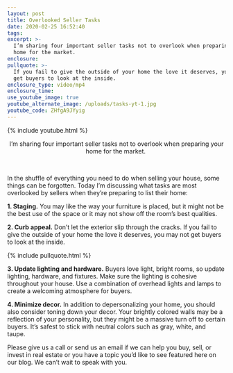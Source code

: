 ```yaml
---
layout: post
title: Overlooked Seller Tasks
date: 2020-02-25 16:52:40
tags:
excerpt: >-
  I’m sharing four important seller tasks not to overlook when preparing your
  home for the market.
enclosure:
pullquote: >-
  If you fail to give the outside of your home the love it deserves, you may not
  get buyers to look at the inside.
enclosure_type: video/mp4
enclosure_time:
use_youtube_image: true
youtube_alternate_image: /uploads/tasks-yt-1.jpg
youtube_code: ZHfgA9JYyig
---
```


{% include youtube.html %}

<center>I&rsquo;m sharing four important seller tasks not to overlook when preparing your home for the market.&nbsp;</center>

&nbsp;

In the shuffle of everything you need to do when selling your house, some things can be forgotten. Today I’m discussing what tasks are most overlooked by sellers when they’re preparing to list their home:

**1\. Staging.** You may like the way your furniture is placed, but it might not be the best use of the space or it may not show off the room’s best qualities.&nbsp;

**2\. Curb appeal.** Don’t let the exterior slip through the cracks. If you fail to give the outside of your home the love it deserves, you may not get buyers to look at the inside.&nbsp;

{% include pullquote.html %}

**3\. Update lighting and hardware.** Buyers love light, bright rooms, so update lighting, hardware, and fixtures. Make sure the lighting is cohesive throughout your house. Use a combination of overhead lights and lamps to create a welcoming atmosphere for buyers.&nbsp;

**4\. Minimize decor.** In addition to depersonalizing your home, you should also consider toning down your decor. Your brightly colored walls may be a reflection of your personality, but they might be a massive turn off to certain buyers. It’s safest to stick with neutral colors such as gray, white, and taupe.**&nbsp;**

Please give us a call or send us an email if we can help you buy, sell, or invest in real estate or you have a topic you’d like to see featured here on our blog. We can’t wait to speak with you.&nbsp;